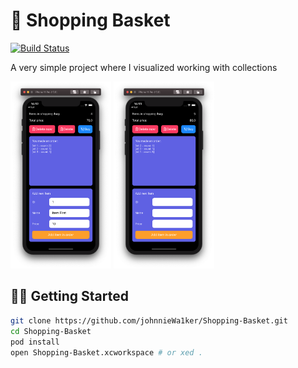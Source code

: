 # 🛒 Shopping Basket
[![Build Status](https://img.shields.io/badge/Swift-5.1.1-orange.svg)](https://swift.org)

A very simple project where I visualized working with collections

  <p float="right">
  <img src="Shopping%20Basket/Assets.xcassets/Demo/demo1.imageset/demo1.png" width="32%"/>
  <img src="Shopping%20Basket/Assets.xcassets/Demo/demo2.imageset/demo2.png" width="32%"/>
  </p>
  

## 🏃‍♂️ Getting Started

``` bash
git clone https://github.com/johnnieWa1ker/Shopping-Basket.git
cd Shopping-Basket
pod install
open Shopping-Basket.xcworkspace # or xed .
```
